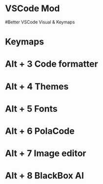 # VSCode Mod
 
#Better VSCode Visual & Keymaps

# Keymaps
# Alt + 3 Code formatter
# Alt + 4 Themes
# Alt + 5 Fonts
# Alt + 6 PolaCode
# Alt + 7 Image editor
# Alt + 8 BlackBox AI
